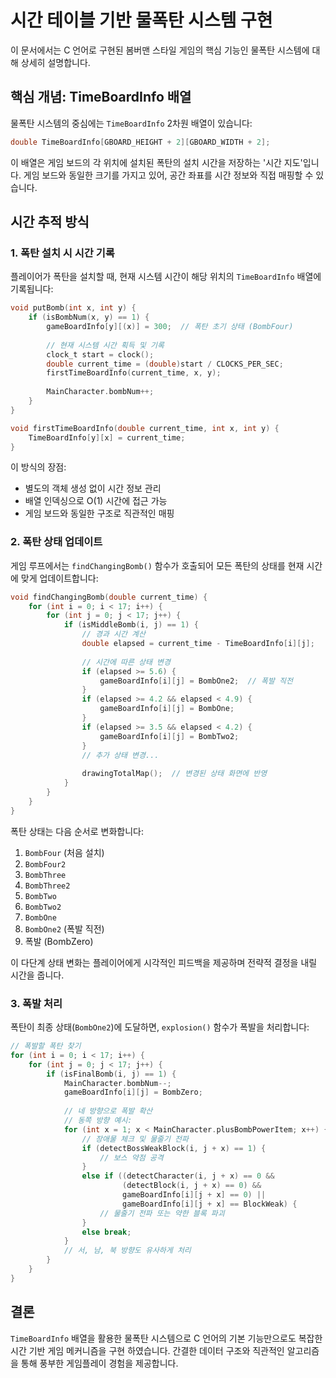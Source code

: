 # 시간 테이블 기반 물폭탄 시스템 구현

이 문서에서는 C 언어로 구현된 봄버맨 스타일 게임의 핵심 기능인 물폭탄 시스템에 대해 상세히 설명합니다.

## 핵심 개념: TimeBoardInfo 배열

물폭탄 시스템의 중심에는 `TimeBoardInfo` 2차원 배열이 있습니다:

```c
double TimeBoardInfo[GBOARD_HEIGHT + 2][GBOARD_WIDTH + 2];
```

이 배열은 게임 보드의 각 위치에 설치된 폭탄의 설치 시간을 저장하는 '시간 지도'입니다. 게임 보드와 동일한 크기를 가지고 있어, 공간 좌표를 시간 정보와 직접 매핑할 수 있습니다.

## 시간 추적 방식

### 1. 폭탄 설치 시 시간 기록

플레이어가 폭탄을 설치할 때, 현재 시스템 시간이 해당 위치의 `TimeBoardInfo` 배열에 기록됩니다:

```c
void putBomb(int x, int y) {
    if (isBombNum(x, y) == 1) {
        gameBoardInfo[y][(x)] = 300;  // 폭탄 초기 상태 (BombFour)
        
        // 현재 시스템 시간 획득 및 기록
        clock_t start = clock();
        double current_time = (double)start / CLOCKS_PER_SEC;
        firstTimeBoardInfo(current_time, x, y);
        
        MainCharacter.bombNum++;
    }
}

void firstTimeBoardInfo(double current_time, int x, int y) {
    TimeBoardInfo[y][x] = current_time;
}
```

이 방식의 장점:
- 별도의 객체 생성 없이 시간 정보 관리
- 배열 인덱싱으로 O(1) 시간에 접근 가능
- 게임 보드와 동일한 구조로 직관적인 매핑

### 2. 폭탄 상태 업데이트

게임 루프에서는 `findChangingBomb()` 함수가 호출되어 모든 폭탄의 상태를 현재 시간에 맞게 업데이트합니다:

```c
void findChangingBomb(double current_time) {
    for (int i = 0; i < 17; i++) {
        for (int j = 0; j < 17; j++) {
            if (isMiddleBomb(i, j) == 1) {
                // 경과 시간 계산
                double elapsed = current_time - TimeBoardInfo[i][j];
                
                // 시간에 따른 상태 변경
                if (elapsed >= 5.6) {
                    gameBoardInfo[i][j] = BombOne2;  // 폭발 직전
                }
                if (elapsed >= 4.2 && elapsed < 4.9) {
                    gameBoardInfo[i][j] = BombOne;
                }
                if (elapsed >= 3.5 && elapsed < 4.2) {
                    gameBoardInfo[i][j] = BombTwo2;
                }
                // 추가 상태 변경...
                
                drawingTotalMap();  // 변경된 상태 화면에 반영
            }
        }
    }
}
```

폭탄 상태는 다음 순서로 변화합니다:
1. `BombFour` (처음 설치)
2. `BombFour2`
3. `BombThree`
4. `BombThree2`
5. `BombTwo`
6. `BombTwo2`
7. `BombOne`
8. `BombOne2` (폭발 직전)
9. 폭발 (BombZero)

이 다단계 상태 변화는 플레이어에게 시각적인 피드백을 제공하며 전략적 결정을 내릴 시간을 줍니다.

### 3. 폭발 처리

폭탄이 최종 상태(`BombOne2`)에 도달하면, `explosion()` 함수가 폭발을 처리합니다:

```c
// 폭발할 폭탄 찾기
for (int i = 0; i < 17; i++) {
    for (int j = 0; j < 17; j++) {
        if (isFinalBomb(i, j) == 1) {
            MainCharacter.bombNum--;
            gameBoardInfo[i][j] = BombZero;
            
            // 네 방향으로 폭발 확산
            // 동쪽 방향 예시:
            for (int x = 1; x < MainCharacter.plusBombPowerItem; x++) {
                // 장애물 체크 및 물줄기 전파
                if (detectBossWeakBlock(i, j + x) == 1) {
                    // 보스 약점 공격
                }
                else if ((detectCharacter(i, j + x) == 0 && 
                         (detectBlock(i, j + x) == 0) && 
                         gameBoardInfo[i][j + x] == 0) || 
                         gameBoardInfo[i][j + x] == BlockWeak) {
                    // 물줄기 전파 또는 약한 블록 파괴
                }
                else break;
            }
            // 서, 남, 북 방향도 유사하게 처리
        }
    }
}
```

## 결론

`TimeBoardInfo` 배열을 활용한 물폭탄 시스템으로 C 언어의 기본 기능만으로도 복잡한 시간 기반 게임 메커니즘을 구현 하였습니다. 간결한 데이터 구조와 직관적인 알고리즘을 통해 풍부한 게임플레이 경험을 제공합니다.
